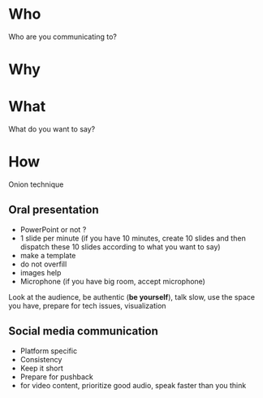 
# Who

Who are you communicating to?

# Why

# What

What do you want to say?

# How
Onion technique

## Oral presentation
- PowerPoint or not ?
- 1 slide per minute (if you have 10 minutes, create 10 slides and then dispatch these 10 slides according to what you want to say)
- make a template
- do not overfill
- images help
- Microphone (if you have big room, accept microphone)

Look at the audience, be authentic (**be yourself**), talk slow, use the space you have, prepare for tech issues, visualization

## Social media communication
- Platform specific
- Consistency
- Keep it short
- Prepare for pushback
- for video content, prioritize good audio, speak faster than you think